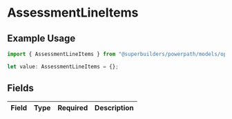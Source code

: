 # AssessmentLineItems

## Example Usage

```typescript
import { AssessmentLineItems } from "@superbuilders/powerpath/models/operations";

let value: AssessmentLineItems = {};
```

## Fields

| Field       | Type        | Required    | Description |
| ----------- | ----------- | ----------- | ----------- |